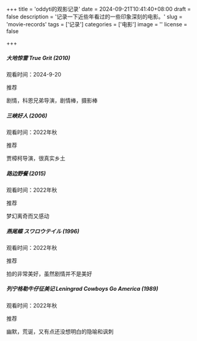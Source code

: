 +++
title = 'oddyti的观影记录'
date = 2024-09-21T10:41:40+08:00
draft = false
description = '记录一下近些年看过的一些印象深刻的电影。'
slug = 'movie-records'
tags = ['记录']
categories = ['电影']
image = ''
license = false

+++

##### 大地惊雷 True Grit (2010)

观看时间：2024-9-20

推荐

剧情，科恩兄弟导演，剧情棒，摄影棒

##### 三峡好人 (2006)

观看时间：2022年秋

推荐

贾樟柯导演，很真实乡土

##### 路边野餐 (2015)

观看时间：2022年秋

推荐

梦幻离奇而又感动

##### 燕尾蝶 スワロウテイル (1996)

观看时间：2022年秋

推荐

拍的非常美好，虽然剧情并不是美好

##### 列宁格勒牛仔征美记 Leningrad Cowboys Go America (1989)

观看时间：2022年秋

推荐

幽默，荒诞，又有点还没想明白的隐喻和讽刺
